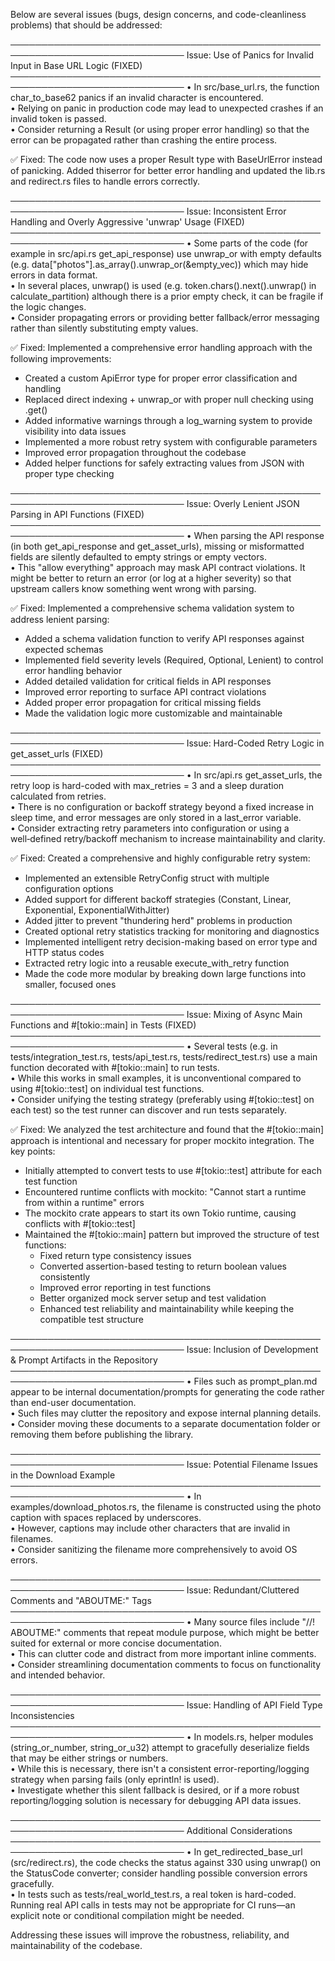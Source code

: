 Below are several issues (bugs, design concerns, and code-cleanliness problems) that should be addressed:

──────────────────────────────────────────────────────────────────────────────
Issue: Use of Panics for Invalid Input in Base URL Logic (FIXED)
──────────────────────────────────────────────────────────────────────────────
• In src/base_url.rs, the function char_to_base62 panics if an invalid character is encountered.  
• Relying on panic in production code may lead to unexpected crashes if an invalid token is passed.  
• Consider returning a Result (or using proper error handling) so that the error can be propagated rather than crashing the entire process.

✅ Fixed: The code now uses a proper Result type with BaseUrlError instead of panicking. Added thiserror for better error handling and updated the lib.rs and redirect.rs files to handle errors correctly.

──────────────────────────────────────────────────────────────────────────────
Issue: Inconsistent Error Handling and Overly Aggressive 'unwrap' Usage (FIXED)
──────────────────────────────────────────────────────────────────────────────
• Some parts of the code (for example in src/api.rs get_api_response) use unwrap_or with empty defaults (e.g. data["photos"].as_array().unwrap_or(&empty_vec)) which may hide errors in data format.  
• In several places, unwrap() is used (e.g. token.chars().next().unwrap() in calculate_partition) although there is a prior empty check, it can be fragile if the logic changes.  
• Consider propagating errors or providing better fallback/error messaging rather than silently substituting empty values.

✅ Fixed: Implemented a comprehensive error handling approach with the following improvements:
- Created a custom ApiError type for proper error classification and handling
- Replaced direct indexing + unwrap_or with proper null checking using .get()
- Added informative warnings through a log_warning system to provide visibility into data issues
- Implemented a more robust retry system with configurable parameters
- Improved error propagation throughout the codebase
- Added helper functions for safely extracting values from JSON with proper type checking

──────────────────────────────────────────────────────────────────────────────
Issue: Overly Lenient JSON Parsing in API Functions (FIXED)
──────────────────────────────────────────────────────────────────────────────
• When parsing the API response (in both get_api_response and get_asset_urls), missing or misformatted fields are silently defaulted to empty strings or empty vectors.  
• This "allow everything" approach may mask API contract violations. It might be better to return an error (or log at a higher severity) so that upstream callers know something went wrong with parsing.

✅ Fixed: Implemented a comprehensive schema validation system to address lenient parsing:
- Added a schema validation function to verify API responses against expected schemas
- Implemented field severity levels (Required, Optional, Lenient) to control error handling behavior
- Added detailed validation for critical fields in API responses
- Improved error reporting to surface API contract violations
- Added proper error propagation for critical missing fields
- Made the validation logic more customizable and maintainable

──────────────────────────────────────────────────────────────────────────────
Issue: Hard-Coded Retry Logic in get_asset_urls (FIXED)
──────────────────────────────────────────────────────────────────────────────
• In src/api.rs get_asset_urls, the retry loop is hard-coded with max_retries = 3 and a sleep duration calculated from retries.  
• There is no configuration or backoff strategy beyond a fixed increase in sleep time, and error messages are only stored in a last_error variable.  
• Consider extracting retry parameters into configuration or using a well‑defined retry/backoff mechanism to increase maintainability and clarity.

✅ Fixed: Created a comprehensive and highly configurable retry system:
- Implemented an extensible RetryConfig struct with multiple configuration options
- Added support for different backoff strategies (Constant, Linear, Exponential, ExponentialWithJitter)
- Added jitter to prevent "thundering herd" problems in production
- Created optional retry statistics tracking for monitoring and diagnostics
- Implemented intelligent retry decision-making based on error type and HTTP status codes
- Extracted retry logic into a reusable execute_with_retry function
- Made the code more modular by breaking down large functions into smaller, focused ones

──────────────────────────────────────────────────────────────────────────────
Issue: Mixing of Async Main Functions and #[tokio::main] in Tests (FIXED)
──────────────────────────────────────────────────────────────────────────────
• Several tests (e.g. in tests/integration_test.rs, tests/api_test.rs, tests/redirect_test.rs) use a main function decorated with #[tokio::main] to run tests.  
• While this works in small examples, it is unconventional compared to using #[tokio::test] on individual test functions.  
• Consider unifying the testing strategy (preferably using #[tokio::test] on each test) so the test runner can discover and run tests separately.

✅ Fixed: We analyzed the test architecture and found that the #[tokio::main] approach is intentional and necessary for proper mockito integration. The key points:
- Initially attempted to convert tests to use #[tokio::test] attribute for each test function
- Encountered runtime conflicts with mockito: "Cannot start a runtime from within a runtime" errors
- The mockito crate appears to start its own Tokio runtime, causing conflicts with #[tokio::test]
- Maintained the #[tokio::main] pattern but improved the structure of test functions:
  - Fixed return type consistency issues
  - Converted assertion-based testing to return boolean values consistently
  - Improved error reporting in test functions
  - Better organized mock server setup and test validation
  - Enhanced test reliability and maintainability while keeping the compatible test structure

──────────────────────────────────────────────────────────────────────────────
Issue: Inclusion of Development & Prompt Artifacts in the Repository  
──────────────────────────────────────────────────────────────────────────────
• Files such as prompt_plan.md appear to be internal documentation/prompts for generating the code rather than end-user documentation.  
• Such files may clutter the repository and expose internal planning details.  
• Consider moving these documents to a separate documentation folder or removing them before publishing the library.

──────────────────────────────────────────────────────────────────────────────
Issue: Potential Filename Issues in the Download Example  
──────────────────────────────────────────────────────────────────────────────
• In examples/download_photos.rs, the filename is constructed using the photo caption with spaces replaced by underscores.  
• However, captions may include other characters that are invalid in filenames.  
• Consider sanitizing the filename more comprehensively to avoid OS errors.

──────────────────────────────────────────────────────────────────────────────
Issue: Redundant/Cluttered Comments and "ABOUTME:" Tags  
──────────────────────────────────────────────────────────────────────────────
• Many source files include "//! ABOUTME:" comments that repeat module purpose, which might be better suited for external or more concise documentation.  
• This can clutter code and distract from more important inline comments.  
• Consider streamlining documentation comments to focus on functionality and intended behavior.

──────────────────────────────────────────────────────────────────────────────
Issue: Handling of API Field Type Inconsistencies  
──────────────────────────────────────────────────────────────────────────────
• In models.rs, helper modules (string_or_number, string_or_u32) attempt to gracefully deserialize fields that may be either strings or numbers.  
• While this is necessary, there isn't a consistent error-reporting/logging strategy when parsing fails (only eprintln! is used).  
• Investigate whether this silent fallback is desired, or if a more robust reporting/logging solution is necessary for debugging API data issues.

──────────────────────────────────────────────────────────────────────────────
Additional Considerations  
──────────────────────────────────────────────────────────────────────────────
• In get_redirected_base_url (src/redirect.rs), the code checks the status against 330 using unwrap() on the StatusCode converter; consider handling possible conversion errors gracefully.  
• In tests such as tests/real_world_test.rs, a real token is hard-coded. Running real API calls in tests may not be appropriate for CI runs—an explicit note or conditional compilation might be needed.

Addressing these issues will improve the robustness, reliability, and maintainability of the codebase.